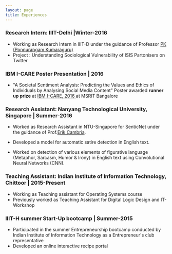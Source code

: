 ```yaml
---
layout: page
title: Experiences
---
```

<h3> Research Intern: IIIT-Delhi |Winter-2016</h3>

- Working as Research Intern in IIIT-D under the guidance of Professor <a href="http://precog.iiitd.edu.in/people/pk/Home.html"> PK (Ponnurangam Kumaraguru) </a>
- Project : Understanding Sociological Vulnerability of ISIS Partonisers on Twitter 

<h3> IBM I-CARE Poster Presentation | 2016</h3>

- "A Societal Sentiment Analysis: Predicting the Values and Ethics of Individuals by Analysing Social Media Content" Poster awarded **runner up prize** at  <a href="http://icare2016.mybluemix.net/poster.html"> IBM I-CARE, 2016 </a> at MSRIT Bangalore

<h3>Research Assistant: Nanyang Technological University, Singapore |  Summer-2016</h3>


- Worked as Research Assistant in NTU-Singapore for SenticNet under the guidance of Prof.<a href="http://sentic.net/erikcambria/">Erik Cambria</a>.

- Developed a model for automatic satire detection in English text.

- Worked on detection of various elements of figurative language (Metaphor, Sarcasm, Humor & Irony) in English text using Convolutional Neural Networks (CNN).

<h3> Teaching Assistant: Indian Institute of Information Technology, Chittoor | 2015-Present</h3>


- Working as Teaching assistant for Operating Systems course
- Previously worked as Teaching Assistant for Digital Logic Design and IT-Workshop

<h3> IIIT-H summer Start-Up bootcamp | Summer-2015</h3>


- Participated in the summer Entrepreneurship bootcamp conducted by Indian Institute of Information Technology as a Entrepreneur's club representative
- Developed an online interactive recipe portal


